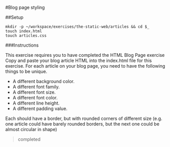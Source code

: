#Blog page styling

##Setup

```
mkdir -p ~/workspace/exercises/the-static-web/articles && cd $_
touch index.html
touch articles.css
```

###Instructions

This exercise requires you to have completed the HTML Blog Page exercise
Copy and paste your blog article HTML into the index.html file for this exercise. For each article on your blog page, you need to have the following things to be unique.

* A different background color.
* A different font family.
* A different font size.
* A different font color.
* A different line height.
* A different padding value.

Each should have a border, but with rounded corners of different size (e.g. one article could have barely rounded borders, but the next one could be almost circular in shape)

>completed

